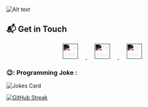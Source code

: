 ![Alt text](https://drive.google.com/uc?export=view&id=1RZOpE8M0nHUGEdjqMO64L6tll5g0Uu9W)

<!--
**oleksandr-kaledin/oleksandr-kaledin** is a ✨ _special_ ✨ repository because its `README.md` (this file) appears on your GitHub profile.

Here are some ideas to get you started:

- 🔭 I’m currently working on ...
- 🌱 I’m currently learning ...
- 👯 I’m looking to collaborate on ...
- 🤔 I’m looking for help with ...
- 💬 Ask me about ...
- 📫 How to reach me: ... 
- 😄 Pronouns: ...
- ⚡ Fun fact: ...

[I AM WORKING ON]
[LEARNING]
[MEDIUM]
[REACH ME]
[JOKE]
-->
## 📬 Get in Touch

<div align="center">
  <a href="https://www.linkedin.com/in/yourprofile" target="_blank">
    <img src="https://cdn.jsdelivr.net/npm/simple-icons@v6/icons/linkedin.svg" alt="LinkedIn" width="40" height="40" style="margin: 0 20px; filter: invert(1);">
  </a>
  <a href="https://t.me/yourhandle" target="_blank">
    <img src="https://cdn.jsdelivr.net/npm/simple-icons@v6/icons/telegram.svg" alt="Telegram" width="40" height="40" style="margin: 0 20px; filter: invert(1);">
  </a>
  <a href="mailto:your.email@example.com">
    <img src="https://cdn.jsdelivr.net/npm/simple-icons@v6/icons/mail.svg" alt="Email" width="40" height="40" style="margin: 0 20px; filter: invert(1);">
  </a>
</div>

### 😉: Programming Joke :
<!-- Markdown -->
![Jokes Card](https://readme-jokes.vercel.app/api)

[![GitHub Streak](https://streak-stats.demolab.com?user=oleksandr-kaledin&border_radius=16&date_format=M%20j%5B%2C%20Y%5D&exclude_days=Sun%2CSat&ring=35764B&fire=35764B&background=212830&sideLabels=EBEBEB&dates=9198A2&excludeDaysLabel=EBEBEB00&currStreakLabel=EBEBEB&currStreakNum=FFFFFF&border=3D444E&sideNums=FFFFFF&stroke=3D444E)](https://git.io/streak-stats)
